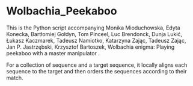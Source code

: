 # Wolbachia_Peekaboo

This is the Python script accompanying Monika Mioduchowska, Edyta Konecka, Bartłomiej Gołdyn, Tom Pinceel, Luc Brendonck, Dunja Lukić, Łukasz Kaczmarek, Tadeusz Namiotko, Katarzyna Zając, Tadeusz Zając, Jan P. Jastrzębski, Krzysztof Bartoszek, Wolbachia enigma: Playing peekaboo with a master manipulator .

For a collection of sequence and a target sequence, it locally aligns each sequence to the target and then orders the sequences according to their match.
